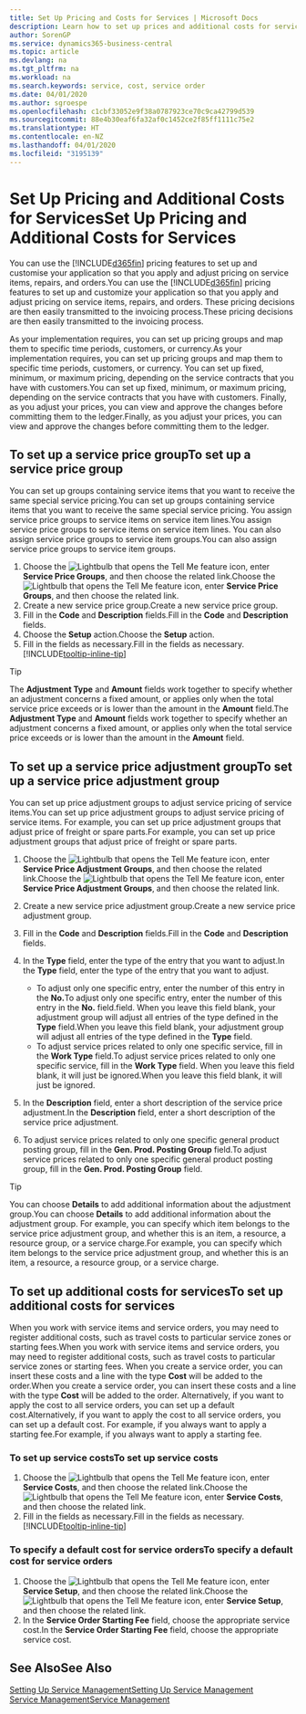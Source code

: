 ```yaml
---
title: Set Up Pricing and Costs for Services | Microsoft Docs
description: Learn how to set up prices and additional costs for services.
author: SorenGP
ms.service: dynamics365-business-central
ms.topic: article
ms.devlang: na
ms.tgt_pltfrm: na
ms.workload: na
ms.search.keywords: service, cost, service order
ms.date: 04/01/2020
ms.author: sgroespe
ms.openlocfilehash: c1cbf33052e9f38a0787923ce70c9ca42799d539
ms.sourcegitcommit: 88e4b30eaf6fa32af0c1452ce2f85ff1111c75e2
ms.translationtype: HT
ms.contentlocale: en-NZ
ms.lasthandoff: 04/01/2020
ms.locfileid: "3195139"
---
```

# <a name="set-up-pricing-and-additional-costs-for-services"></a><span data-ttu-id="2a569-103">Set Up Pricing and Additional Costs for Services</span><span class="sxs-lookup"><span data-stu-id="2a569-103">Set Up Pricing and Additional Costs for Services</span></span>
<span data-ttu-id="2a569-104">You can use the [!INCLUDE[d365fin](includes/d365fin_md.md)] pricing features to set up and customise your application so that you apply and adjust pricing on service items, repairs, and orders.</span><span class="sxs-lookup"><span data-stu-id="2a569-104">You can use the [!INCLUDE[d365fin](includes/d365fin_md.md)] pricing features to set up and customize your application so that you apply and adjust pricing on service items, repairs, and orders.</span></span> <span data-ttu-id="2a569-105">These pricing decisions are then easily transmitted to the invoicing process.</span><span class="sxs-lookup"><span data-stu-id="2a569-105">These pricing decisions are then easily transmitted to the invoicing process.</span></span>  
  
<span data-ttu-id="2a569-106">As your implementation requires, you can set up pricing groups and map them to specific time periods, customers, or currency.</span><span class="sxs-lookup"><span data-stu-id="2a569-106">As your implementation requires, you can set up pricing groups and map them to specific time periods, customers, or currency.</span></span> <span data-ttu-id="2a569-107">You can set up fixed, minimum, or maximum pricing, depending on the service contracts that you have with customers.</span><span class="sxs-lookup"><span data-stu-id="2a569-107">You can set up fixed, minimum, or maximum pricing, depending on the service contracts that you have with customers.</span></span> <span data-ttu-id="2a569-108">Finally, as you adjust your prices, you can view and approve the changes before committing them to the ledger.</span><span class="sxs-lookup"><span data-stu-id="2a569-108">Finally, as you adjust your prices, you can view and approve the changes before committing them to the ledger.</span></span>  

## <a name="to-set-up-a-service-price-group"></a><span data-ttu-id="2a569-109">To set up a service price group</span><span class="sxs-lookup"><span data-stu-id="2a569-109">To set up a service price group</span></span>
<span data-ttu-id="2a569-110">You can set up groups containing service items that you want to receive the same special service pricing.</span><span class="sxs-lookup"><span data-stu-id="2a569-110">You can set up groups containing service items that you want to receive the same special service pricing.</span></span> <span data-ttu-id="2a569-111">You assign service price groups to service items on service item lines.</span><span class="sxs-lookup"><span data-stu-id="2a569-111">You assign service price groups to service items on service item lines.</span></span> <span data-ttu-id="2a569-112">You can also assign service price groups to service item groups.</span><span class="sxs-lookup"><span data-stu-id="2a569-112">You can also assign service price groups to service item groups.</span></span>  

1. <span data-ttu-id="2a569-113">Choose the ![Lightbulb that opens the Tell Me feature](media/ui-search/search_small.png "Tell me what you want to do") icon, enter **Service Price Groups**, and then choose the related link.</span><span class="sxs-lookup"><span data-stu-id="2a569-113">Choose the ![Lightbulb that opens the Tell Me feature](media/ui-search/search_small.png "Tell me what you want to do") icon, enter **Service Price Groups**, and then choose the related link.</span></span>  
2. <span data-ttu-id="2a569-114">Create a new service price group.</span><span class="sxs-lookup"><span data-stu-id="2a569-114">Create a new service price group.</span></span>  
3. <span data-ttu-id="2a569-115">Fill in the **Code** and **Description** fields.</span><span class="sxs-lookup"><span data-stu-id="2a569-115">Fill in the **Code** and **Description** fields.</span></span>  
4. <span data-ttu-id="2a569-116">Choose the **Setup** action.</span><span class="sxs-lookup"><span data-stu-id="2a569-116">Choose the **Setup** action.</span></span>  
2. <span data-ttu-id="2a569-117">Fill in the fields as necessary.</span><span class="sxs-lookup"><span data-stu-id="2a569-117">Fill in the fields as necessary.</span></span> [!INCLUDE[tooltip-inline-tip](includes/tooltip-inline-tip_md.md)]  

 > [!Tip]
 > <span data-ttu-id="2a569-118">The **Adjustment Type** and **Amount** fields work together to specify whether an adjustment concerns a fixed amount, or applies only when the total service price exceeds or is lower than the amount in the **Amount** field.</span><span class="sxs-lookup"><span data-stu-id="2a569-118">The **Adjustment Type** and **Amount** fields work together to specify whether an adjustment concerns a fixed amount, or applies only when the total service price exceeds or is lower than the amount in the **Amount** field.</span></span>  

## <a name="to-set-up-a-service-price-adjustment-group"></a><span data-ttu-id="2a569-119">To set up a service price adjustment group</span><span class="sxs-lookup"><span data-stu-id="2a569-119">To set up a service price adjustment group</span></span>  
<span data-ttu-id="2a569-120">You can set up price adjustment groups to adjust service pricing of service items.</span><span class="sxs-lookup"><span data-stu-id="2a569-120">You can set up price adjustment groups to adjust service pricing of service items.</span></span> <span data-ttu-id="2a569-121">For example, you can set up price adjustment groups that adjust price of freight or spare parts.</span><span class="sxs-lookup"><span data-stu-id="2a569-121">For example, you can set up price adjustment groups that adjust price of freight or spare parts.</span></span>  
  
1. <span data-ttu-id="2a569-122">Choose the ![Lightbulb that opens the Tell Me feature](media/ui-search/search_small.png "Tell me what you want to do") icon, enter **Service Price Adjustment Groups**, and then choose the related link.</span><span class="sxs-lookup"><span data-stu-id="2a569-122">Choose the ![Lightbulb that opens the Tell Me feature](media/ui-search/search_small.png "Tell me what you want to do") icon, enter **Service Price Adjustment Groups**, and then choose the related link.</span></span>  
2. <span data-ttu-id="2a569-123">Create a new service price adjustment group.</span><span class="sxs-lookup"><span data-stu-id="2a569-123">Create a new service price adjustment group.</span></span>  
3. <span data-ttu-id="2a569-124">Fill in the **Code** and **Description** fields.</span><span class="sxs-lookup"><span data-stu-id="2a569-124">Fill in the **Code** and **Description** fields.</span></span>  
4. <span data-ttu-id="2a569-125">In the **Type** field, enter the type of the entry that you want to adjust.</span><span class="sxs-lookup"><span data-stu-id="2a569-125">In the **Type** field, enter the type of the entry that you want to adjust.</span></span>  
  
    * <span data-ttu-id="2a569-126">To adjust only one specific entry, enter the number of this entry in the **No.**</span><span class="sxs-lookup"><span data-stu-id="2a569-126">To adjust only one specific entry, enter the number of this entry in the **No.**</span></span> <span data-ttu-id="2a569-127">field.</span><span class="sxs-lookup"><span data-stu-id="2a569-127">field.</span></span> <span data-ttu-id="2a569-128">When you leave this field blank, your adjustment group will adjust all entries of the type defined in the **Type** field.</span><span class="sxs-lookup"><span data-stu-id="2a569-128">When you leave this field blank, your adjustment group will adjust all entries of the type defined in the **Type** field.</span></span>  
    * <span data-ttu-id="2a569-129">To adjust service prices related to only one specific service, fill in the **Work Type** field.</span><span class="sxs-lookup"><span data-stu-id="2a569-129">To adjust service prices related to only one specific service, fill in the **Work Type** field.</span></span> <span data-ttu-id="2a569-130">When you leave this field blank, it will just be ignored.</span><span class="sxs-lookup"><span data-stu-id="2a569-130">When you leave this field blank, it will just be ignored.</span></span>  
  
5. <span data-ttu-id="2a569-131">In the **Description** field, enter a short description of the service price adjustment.</span><span class="sxs-lookup"><span data-stu-id="2a569-131">In the **Description** field, enter a short description of the service price adjustment.</span></span>  
6. <span data-ttu-id="2a569-132">To adjust service prices related to only one specific general product posting group, fill in the **Gen. Prod. Posting Group** field.</span><span class="sxs-lookup"><span data-stu-id="2a569-132">To adjust service prices related to only one specific general product posting group, fill in the **Gen. Prod. Posting Group** field.</span></span>

> [!Tip]
> <span data-ttu-id="2a569-133">You can choose **Details** to add additional information about the adjustment group.</span><span class="sxs-lookup"><span data-stu-id="2a569-133">You can choose **Details** to add additional information about the adjustment group.</span></span> <span data-ttu-id="2a569-134">For example, you can specify which item belongs to the service price adjustment group, and whether this is an item, a resource, a resource group, or a service charge.</span><span class="sxs-lookup"><span data-stu-id="2a569-134">For example, you can specify which item belongs to the service price adjustment group, and whether this is an item, a resource, a resource group, or a service charge.</span></span>  

## <a name="to-set-up-additional-costs-for-services"></a><span data-ttu-id="2a569-135">To set up additional costs for services</span><span class="sxs-lookup"><span data-stu-id="2a569-135">To set up additional costs for services</span></span>
<span data-ttu-id="2a569-136">When you work with service items and service orders, you may need to register additional costs, such as travel costs to particular service zones or starting fees.</span><span class="sxs-lookup"><span data-stu-id="2a569-136">When you work with service items and service orders, you may need to register additional costs, such as travel costs to particular service zones or starting fees.</span></span> <span data-ttu-id="2a569-137">When you create a service order, you can insert these costs and a line with the type **Cost** will be added to the order.</span><span class="sxs-lookup"><span data-stu-id="2a569-137">When you create a service order, you can insert these costs and a line with the type **Cost** will be added to the order.</span></span> <span data-ttu-id="2a569-138">Alternatively, if you want to apply the cost to all service orders, you can set up a default cost.</span><span class="sxs-lookup"><span data-stu-id="2a569-138">Alternatively, if you want to apply the cost to all service orders, you can set up a default cost.</span></span> <span data-ttu-id="2a569-139">For example, if you always want to apply a starting fee.</span><span class="sxs-lookup"><span data-stu-id="2a569-139">For example, if you always want to apply a starting fee.</span></span>
  
### <a name="to-set-up-service-costs"></a><span data-ttu-id="2a569-140">To set up service costs</span><span class="sxs-lookup"><span data-stu-id="2a569-140">To set up service costs</span></span>
1. <span data-ttu-id="2a569-141">Choose the ![Lightbulb that opens the Tell Me feature](media/ui-search/search_small.png "Tell me what you want to do") icon, enter **Service Costs**, and then choose the related link.</span><span class="sxs-lookup"><span data-stu-id="2a569-141">Choose the ![Lightbulb that opens the Tell Me feature](media/ui-search/search_small.png "Tell me what you want to do") icon, enter **Service Costs**, and then choose the related link.</span></span> 
2. <span data-ttu-id="2a569-142">Fill in the fields as necessary.</span><span class="sxs-lookup"><span data-stu-id="2a569-142">Fill in the fields as necessary.</span></span> [!INCLUDE[tooltip-inline-tip](includes/tooltip-inline-tip_md.md)]  

### <a name="to-specify-a-default-cost-for-service-orders"></a><span data-ttu-id="2a569-143">To specify a default cost for service orders</span><span class="sxs-lookup"><span data-stu-id="2a569-143">To specify a default cost for service orders</span></span>
1. <span data-ttu-id="2a569-144">Choose the ![Lightbulb that opens the Tell Me feature](media/ui-search/search_small.png "Tell me what you want to do") icon, enter **Service Setup**, and then choose the related link.</span><span class="sxs-lookup"><span data-stu-id="2a569-144">Choose the ![Lightbulb that opens the Tell Me feature](media/ui-search/search_small.png "Tell me what you want to do") icon, enter **Service Setup**, and then choose the related link.</span></span> 
2. <span data-ttu-id="2a569-145">In the **Service Order Starting Fee** field, choose the appropriate service cost.</span><span class="sxs-lookup"><span data-stu-id="2a569-145">In the **Service Order Starting Fee** field, choose the appropriate service cost.</span></span>

## <a name="see-also"></a><span data-ttu-id="2a569-146">See Also</span><span class="sxs-lookup"><span data-stu-id="2a569-146">See Also</span></span>
[<span data-ttu-id="2a569-147">Setting Up Service Management</span><span class="sxs-lookup"><span data-stu-id="2a569-147">Setting Up Service Management</span></span>](service-setup-service.md)  
[<span data-ttu-id="2a569-148">Service Management</span><span class="sxs-lookup"><span data-stu-id="2a569-148">Service Management</span></span>](service-service.md)  
